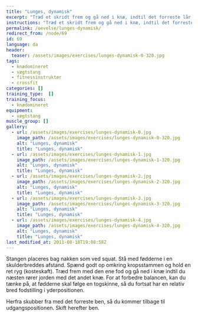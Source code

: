 ```yaml
---
title: "Lunges, dynamisk"
excerpt: "Træd et skridt frem og gå ned i knæ, indtil det forreste lår er vandret og det andet næsten knæ rører jorden. Bevæg dig dynamisk tilbage til udgangspositionen."
instructions: "Træd et skridt frem og gå ned i knæ, indtil det forreste lår er vandret og det andet næsten knæ rører jorden. Bevæg dig dynamisk tilbage til udgangspositionen."
permalink: /oevelse/lunges-dynamisk/
redirect_from: /node/69
id: 69
language: da
header:
  teaser: /assets/images/exercises/lunges-dynamisk-0-320.jpg
tags:
  - knædomineret
  - vægtstang
  - fitnessinstruktør
  - crossfit
categories: []
training_type:  []
training_focus:
  - knædomineret
equipment:
  - vægtstang
muscle_group: []
gallery:
  - url: /assets/images/exercises/lunges-dynamisk-0.jpg
    image_path: /assets/images/exercises/lunges-dynamisk-0-320.jpg
    alt: "Lunges, dynamisk"
    title: "Lunges, dynamisk"
  - url: /assets/images/exercises/lunges-dynamisk-1.jpg
    image_path: /assets/images/exercises/lunges-dynamisk-1-320.jpg
    alt: "Lunges, dynamisk"
    title: "Lunges, dynamisk"
  - url: /assets/images/exercises/lunges-dynamisk-2.jpg
    image_path: /assets/images/exercises/lunges-dynamisk-2-320.jpg
    alt: "Lunges, dynamisk"
    title: "Lunges, dynamisk"
  - url: /assets/images/exercises/lunges-dynamisk-3.jpg
    image_path: /assets/images/exercises/lunges-dynamisk-3-320.jpg
    alt: "Lunges, dynamisk"
    title: "Lunges, dynamisk"
  - url: /assets/images/exercises/lunges-dynamisk-4.jpg
    image_path: /assets/images/exercises/lunges-dynamisk-4-320.jpg
    alt: "Lunges, dynamisk"
    title: "Lunges, dynamisk"
last_modified_at: 2011-08-18T19:08:58Z
---
```


Stangen placeres bag nakken som ved squat. Stå med fødderne i en skulderbreddes afstand. Spænd godt op omkring kropsstammen og hold en ret ryg (kosteskaft). Træd frem med den ene fod og gå ned i knæ indtil du næsten rører jorden med det andet knæ. For at forbedre balancen, kan du tænke på, at fødderne skal følge en togskinne, så du fortsat har en relativ bred fodstilling i yderpositionen.

Herfra skubber fra med det forreste ben, så du kommer tilbage til udgangspositionen. Skift herefter ben.

